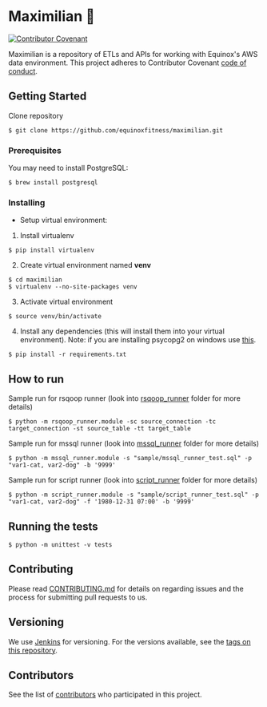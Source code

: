 Maximilian :robot:
==========
[![Contributor Covenant](https://img.shields.io/badge/Contributor%20Covenant-v1.4%20adopted-ff69b4.svg)](code-of-conduct.md)

Maximilian is a repository of ETLs and APIs for working with Equinox's AWS data environment.
This project adheres to Contributor Covenant [code of conduct](https://github.com/equinoxfitness/maximilian/blob/master/CODE_OF_CONDUCT.md).

## Getting Started

Clone repository
```
$ git clone https://github.com/equinoxfitness/maximilian.git
```

### Prerequisites

You may need to install PostgreSQL:
```
$ brew install postgresql
```

### Installing

- Setup virtual environment:
1. Install virtualenv
```
$ pip install virtualenv
```
2. Create virtual environment named **venv**
```
$ cd maximilian
$ virtualenv --no-site-packages venv
```
3. Activate virtual environment
```
$ source venv/bin/activate
```
4. Install any dependencies (this will install them into your virtual environment). 
Note: if you are installing psycopg2 on windows use [this](http://www.stickpeople.com/projects/python/win-psycopg/).
```
$ pip install -r requirements.txt
```

## How to run
Sample run for rsqoop runner (look into [rsqoop_runner](https://github.com/equinoxfitness/maximilian/tree/master/rsqoop_runner) folder for more details)
```
$ python -m rsqoop_runner.module -sc source_connection -tc target_connection -st source_table -tt target_table
```
Sample run for mssql runner (look into [mssql_runner](https://github.com/equinoxfitness/maximilian/tree/master/mssql_runner) folder for more details)
```
$ python -m mssql_runner.module -s "sample/mssql_runner_test.sql" -p "var1-cat, var2-dog" -b '9999'
```
Sample run for script runner (look into [script_runner](https://github.com/equinoxfitness/maximilian/tree/master/script_runner) folder for more details)
```
$ python -m script_runner.module -s "sample/script_runner_test.sql" -p "var1-cat, var2-dog" -f '1980-12-31 07:00' -b '9999'
```

## Running the tests

```
$ python -m unittest -v tests
```

## Contributing

Please read [CONTRIBUTING.md](https://github.com/equinoxfitness/maximilian/blob/master/CONTRIBUTING.md) for details on regarding issues and the process for submitting pull requests to us.

## Versioning

We use [Jenkins](https://jenkins.io/) for versioning. For the versions available, see the [tags on this repository](https://github.com/equinoxfitness/maximilian/tags). 

## Contributors

See the list of [contributors](https://github.com/equinoxfitness/maximilian/contributors) who participated in this project.
